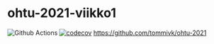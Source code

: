 # ohtu-2021-viikko1
![Github Actions](https://github.com/tommivk/ohtu-2021-viikko1/workflows/Java%20CI%20with%20Gradle/badge.svg)
[![codecov](https://codecov.io/gh/tommivk/ohtu-2021-viikko1/branch/main/graph/badge.svg?token=4EOP739HFL)](https://codecov.io/gh/tommivk/ohtu-2021-viikko1)
https://github.com/tommivk/ohtu-2021
